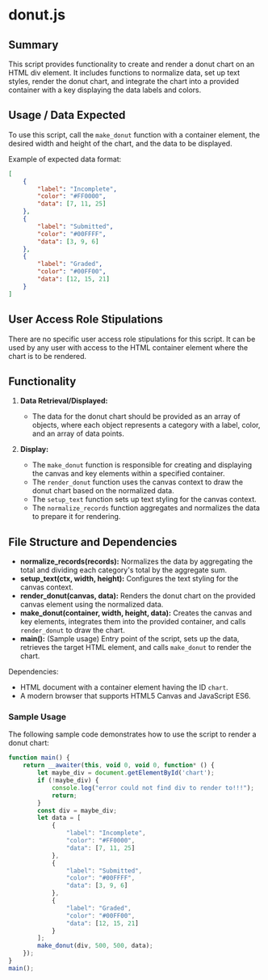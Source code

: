 # donut.js

## Summary
This script provides functionality to create and render a donut chart on an HTML div element. It includes functions to normalize data, set up text styles, render the donut chart, and integrate the chart into a provided container with a key displaying the data labels and colors.

## Usage / Data Expected
To use this script, call the `make_donut` function with a container element, the desired width and height of the chart, and the data to be displayed.

Example of expected data format:
```json
[
    {
        "label": "Incomplete",
        "color": "#FF0000",
        "data": [7, 11, 25]
    },
    {
        "label": "Submitted",
        "color": "#00FFFF",
        "data": [3, 9, 6]
    },
    {
        "label": "Graded",
        "color": "#00FF00",
        "data": [12, 15, 21]
    }
]
```

## User Access Role Stipulations
There are no specific user access role stipulations for this script. It can be used by any user with access to the HTML container element where the chart is to be rendered.

## Functionality

1. **Data Retrieval/Displayed:**
    - The data for the donut chart should be provided as an array of objects, where each object represents a category with a label, color, and an array of data points.

2. **Display:**
    - The `make_donut` function is responsible for creating and displaying the canvas and key elements within a specified container.
    - The `render_donut` function uses the canvas context to draw the donut chart based on the normalized data.
    - The `setup_text` function sets up text styling for the canvas context.
    - The `normalize_records` function aggregates and normalizes the data to prepare it for rendering.

## File Structure and Dependencies
- **normalize_records(records):** Normalizes the data by aggregating the total and dividing each category's total by the aggregate sum.
- **setup_text(ctx, width, height):** Configures the text styling for the canvas context.
- **render_donut(canvas, data):** Renders the donut chart on the provided canvas element using the normalized data.
- **make_donut(container, width, height, data):** Creates the canvas and key elements, integrates them into the provided container, and calls `render_donut` to draw the chart.
- **main():** (Sample usage) Entry point of the script, sets up the data, retrieves the target HTML element, and calls `make_donut` to render the chart.

Dependencies:
- HTML document with a container element having the ID `chart`.
- A modern browser that supports HTML5 Canvas and JavaScript ES6.

### Sample Usage
The following sample code demonstrates how to use the script to render a donut chart:
```javascript
function main() {
    return __awaiter(this, void 0, void 0, function* () {
        let maybe_div = document.getElementById('chart');
        if (!maybe_div) {
            console.log("error could not find div to render to!!!");
            return;
        }
        const div = maybe_div;
        let data = [
            {
                "label": "Incomplete",
                "color": "#FF0000",
                "data": [7, 11, 25]
            },
            {
                "label": "Submitted",
                "color": "#00FFFF",
                "data": [3, 9, 6]
            },
            {
                "label": "Graded",
                "color": "#00FF00",
                "data": [12, 15, 21]
            }
        ];
        make_donut(div, 500, 500, data);
    });
}
main();
```